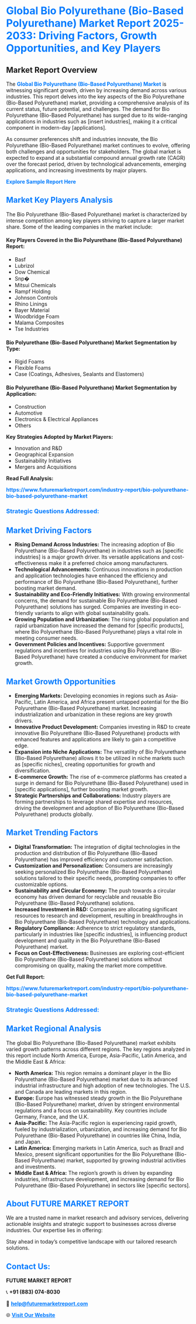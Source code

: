 <h1 style="color: #007BFF;">Global Bio Polyurethane (Bio-Based Polyurethane) Market Report 2025-2033: Driving Factors, Growth Opportunities, and Key Players</h1>

<section id="overview">
<h2>Market Report Overview</h2>
<p>The <a href="https://www.futuremarketreport.com/industry-report/bio-polyurethane-bio-based-polyurethane-market" style="color: #007BFF; text-decoration: none;"><strong>Global Bio Polyurethane (Bio-Based Polyurethane) Market</strong></a> is witnessing significant growth, driven by increasing demand across various industries. This report delves into the key aspects of the Bio Polyurethane (Bio-Based Polyurethane) market, providing a comprehensive analysis of its current status, future potential, and challenges. The demand for Bio Polyurethane (Bio-Based Polyurethane) has surged due to its wide-ranging applications in industries such as [insert industries], making it a critical component in modern-day [applications].</p>
<p>As consumer preferences shift and industries innovate, the Bio Polyurethane (Bio-Based Polyurethane) market continues to evolve, offering both challenges and opportunities for stakeholders. The global market is expected to expand at a substantial compound annual growth rate (CAGR) over the forecast period, driven by technological advancements, emerging applications, and increasing investments by major players.</p>
</section>

<section id="overview">
<p><a href="https://www.futuremarketreport.com/request-sample/reportId=31348" style="color: #007BFF; text-decoration: none;"><strong>Explore Sample Report Here</strong></a></p>
</section>

<section id="key-players">
<h2 style="color: #007BFF;">Market Key Players Analysis</h2>
<p>The Bio Polyurethane (Bio-Based Polyurethane) market is characterized by intense competition among key players striving to capture a larger market share. Some of the leading companies in the market include:</p>
<h4>Key Players Covered in the Bio Polyurethane (Bio-Based Polyurethane) Report:</h4>
<ul><li>Basf</li><li>Lubrizol</li><li>Dow Chemical</li><li>Snp�</li><li>Mitsui Chemicals</li><li>Rampf Holding</li><li>Johnson Controls</li><li>Rhino Linings</li><li>Bayer Material</li><li>Woodbridge Foam</li><li>Malama Composites</li><li>Tse Industries</li></ul>
<h4>Bio Polyurethane (Bio-Based Polyurethane) Market Segmentation by Type:</h4>
<ul><li>Rigid Foams</li><li>Flexible Foams</li><li>Case (Coatings, Adhesives, Sealants and Elastomers)</li></ul>

<h4>Bio Polyurethane (Bio-Based Polyurethane) Market Segmentation by Application:</h4>
<ul><li>Construction</li><li>Automotive</li><li>Electronics &amp; Electrical Appliances</li><li>Others</li></ul>
<p><strong>Key Strategies Adopted by Market Players:</strong></p>
<ul>
<li>Innovation and R&D</li>
<li>Geographical Expansion</li>
<li>Sustainability Initiatives</li>
<li>Mergers and Acquisitions</li>
</ul>
</section>

<section>
<p><strong>Read Full Analysis: </strong></p><a href="https://www.futuremarketreport.com/industry-report/bio-polyurethane-bio-based-polyurethane-market" style="color: #007BFF; text-decoration: none;"><strong>https://www.futuremarketreport.com/industry-report/bio-polyurethane-bio-based-polyurethane-market</strong></a>
<h3 style="color: #007BFF;">Strategic Questions Addressed:</h3>
</section>

<section id="driving-factors">
<h2 style="color: #007BFF;">Market Driving Factors</h2>
<ul>
<li><strong>Rising Demand Across Industries:</strong> The increasing adoption of Bio Polyurethane (Bio-Based Polyurethane) in industries such as [specific industries] is a major growth driver. Its versatile applications and cost-effectiveness make it a preferred choice among manufacturers.</li>
<li><strong>Technological Advancements:</strong> Continuous innovations in production and application technologies have enhanced the efficiency and performance of Bio Polyurethane (Bio-Based Polyurethane), further boosting market demand.</li>
<li><strong>Sustainability and Eco-Friendly Initiatives:</strong> With growing environmental concerns, the demand for sustainable Bio Polyurethane (Bio-Based Polyurethane) solutions has surged. Companies are investing in eco-friendly variants to align with global sustainability goals.</li>
<li><strong>Growing Population and Urbanization:</strong> The rising global population and rapid urbanization have increased the demand for [specific products], where Bio Polyurethane (Bio-Based Polyurethane) plays a vital role in meeting consumer needs.</li>
<li><strong>Government Policies and Incentives:</strong> Supportive government regulations and incentives for industries using Bio Polyurethane (Bio-Based Polyurethane) have created a conducive environment for market growth.</li>
</ul>
</section>

<section id="growth-opportunities">
<h2 style="color: #007BFF;">Market Growth Opportunities</h2>
<ul>
<li><strong>Emerging Markets:</strong> Developing economies in regions such as Asia-Pacific, Latin America, and Africa present untapped potential for the Bio Polyurethane (Bio-Based Polyurethane) market. Increasing industrialization and urbanization in these regions are key growth drivers.</li>
<li><strong>Innovative Product Development:</strong> Companies investing in R&D to create innovative Bio Polyurethane (Bio-Based Polyurethane) products with enhanced features and applications are likely to gain a competitive edge.</li>
<li><strong>Expansion into Niche Applications:</strong> The versatility of Bio Polyurethane (Bio-Based Polyurethane) allows it to be utilized in niche markets such as [specific niches], creating opportunities for growth and diversification.</li>
<li><strong>E-commerce Growth:</strong> The rise of e-commerce platforms has created a surge in demand for Bio Polyurethane (Bio-Based Polyurethane) used in [specific applications], further boosting market growth.</li>
<li><strong>Strategic Partnerships and Collaborations:</strong> Industry players are forming partnerships to leverage shared expertise and resources, driving the development and adoption of Bio Polyurethane (Bio-Based Polyurethane) products globally.</li>
</ul>
</section>

<section id="trending-factors">
<h2 style="color: #007BFF;">Market Trending Factors</h2>
<ul>
<li><strong>Digital Transformation:</strong> The integration of digital technologies in the production and distribution of Bio Polyurethane (Bio-Based Polyurethane) has improved efficiency and customer satisfaction.</li>
<li><strong>Customization and Personalization:</strong> Consumers are increasingly seeking personalized Bio Polyurethane (Bio-Based Polyurethane) solutions tailored to their specific needs, prompting companies to offer customizable options.</li>
<li><strong>Sustainability and Circular Economy:</strong> The push towards a circular economy has driven demand for recyclable and reusable Bio Polyurethane (Bio-Based Polyurethane) solutions.</li>
<li><strong>Increased Investment in R&D:</strong> Companies are allocating significant resources to research and development, resulting in breakthroughs in Bio Polyurethane (Bio-Based Polyurethane) technology and applications.</li>
<li><strong>Regulatory Compliance:</strong> Adherence to strict regulatory standards, particularly in industries like [specific industries], is influencing product development and quality in the Bio Polyurethane (Bio-Based Polyurethane) market.</li>
<li><strong>Focus on Cost-Effectiveness:</strong> Businesses are exploring cost-efficient Bio Polyurethane (Bio-Based Polyurethane) solutions without compromising on quality, making the market more competitive.</li>
</ul>
</section>

<section>
<p><strong>Get Full Report: </strong></p><a href="https://www.futuremarketreport.com/industry-report/bio-polyurethane-bio-based-polyurethane-market" style="color: #007BFF; text-decoration: none;"><strong>https://www.futuremarketreport.com/industry-report/bio-polyurethane-bio-based-polyurethane-market</strong></a>
<h3 style="color: #007BFF;">Strategic Questions Addressed:</h3>
</section>


<section id="regional-analysis">
<h2 style="color: #007BFF;">Market Regional Analysis</h2>
<p>The global Bio Polyurethane (Bio-Based Polyurethane) market exhibits varied growth patterns across different regions. The key regions analyzed in this report include North America, Europe, Asia-Pacific, Latin America, and the Middle East & Africa:</p>
<ul>
<li><strong>North America:</strong> This region remains a dominant player in the Bio Polyurethane (Bio-Based Polyurethane) market due to its advanced industrial infrastructure and high adoption of new technologies. The U.S. and Canada are leading markets in this region.</li>
<li><strong>Europe:</strong> Europe has witnessed steady growth in the Bio Polyurethane (Bio-Based Polyurethane) market, driven by stringent environmental regulations and a focus on sustainability. Key countries include Germany, France, and the U.K.</li>
<li><strong>Asia-Pacific:</strong> The Asia-Pacific region is experiencing rapid growth, fueled by industrialization, urbanization, and increasing demand for Bio Polyurethane (Bio-Based Polyurethane) in countries like China, India, and Japan.</li>
<li><strong>Latin America:</strong> Emerging markets in Latin America, such as Brazil and Mexico, present significant opportunities for the Bio Polyurethane (Bio-Based Polyurethane) market, supported by growing industrial activities and investments.</li>
<li><strong>Middle East & Africa:</strong> The region’s growth is driven by expanding industries, infrastructure development, and increasing demand for Bio Polyurethane (Bio-Based Polyurethane) in sectors like [specific sectors].</li>
</ul>
</section>

<footer>
<h2 style="color: #007BFF;">About FUTURE MARKET REPORT</h2>
<p>We are a trusted name in market research and advisory services, delivering actionable insights and strategic support to businesses across diverse industries. Our expertise lies in offering:</p>

<p>Stay ahead in today’s competitive landscape with our tailored research solutions.</p>

<h2 style="color: #007BFF;">Contact Us:</h2>
<p><strong>FUTURE MARKET REPORT</strong></p>
<p>📞 <strong>+91 (883) 074-8030</strong></p>
<p>📧 <strong><a href="mailto:help@futuremarketreport.com" style="color: #007BFF;">help@futuremarketreport.com</a></strong></p>
<p>🌐 <strong><a href="https://www.futuremarketreport.com/" style="color: #007BFF;">Visit Our Website</a></strong></p>
</footer>